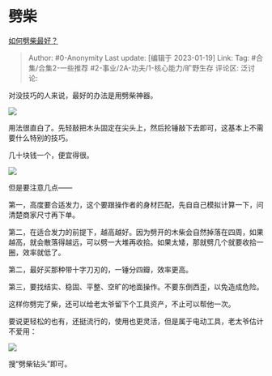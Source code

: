# 劈柴
[如何劈柴最好？](https://www.zhihu.com/question/40236614/answer/2851684960)

> Author: #0-Anonymity
> Last update: [编辑于 2023-01-19]
> Link:
> Tag: #合集/合集2-一些推荐 #2-事业/2A-功夫/1-核心能力/旷野生存
> 评论区:
> 泛讨论:

对没技巧的人来说，最好的办法是用劈柴神器。

![](https://pic1.zhimg.com/50/v2-5a84db007dfdbe814835412ffa935745_720w.jpg?source=1940ef5c)

用法很直白了。先轻敲把木头固定在尖头上，然后抡锤敲下去即可，这基本上不需要什么特别的技巧。

几十块钱一个，便宜得很。

![](https://picx.zhimg.com/50/v2-d1e076635fd0379cd5e54a484f53c148_720w.jpg?source=1940ef5c)

但是要注意几点——

第一，高度要合适发力，这个要跟操作者的身材匹配，先自自己模拟计算一下，问清楚商家尺寸再下单。

第二，在适合发力的前提下，越高越好。因为劈开的木柴会自然掉落在四周，如果越高，就会散落得越远，可以劈一大堆再收拾。如果太矮，那就劈几个就要收拾一圈，效率就低了。

第二，最好买那种带十字刀刃的，一锤分四瓣，效率更高。

第三，要找结实、稳固、平整、空旷的地面操作。不要东倒西歪，以免造成危险。

这样你劈完了柴，还可以给老太爷留下个工具资产，不止可以帮他一次。

要说更轻松的也有，还挺流行的，使用也更灵活，但是属于电动工具，老太爷估计不爱用：

![](https://picx.zhimg.com/50/v2-451e17c139df81938b694086d70212b7_720w.jpg?source=1940ef5c)

搜“劈柴钻头”即可。
